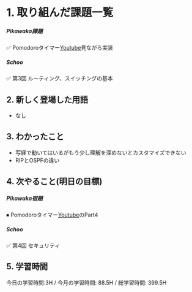 # 1. 取り組んだ課題一覧
##### Pikawaka課題
✅ Pomodoroタイマー[Youtube](https://www.youtube.com/watch?v=lQ-AE-Cm9xE&t=12s&ab_channel=CraigDavison)見ながら実装

##### Schoo 
✅ 第3回 ルーティング、スイッチングの基本

## 2. 新しく登場した用語
- なし
  
## 3. わかったこと
- 写経で動いてはいるがもう少し理解を深めないとカスタマイズできない
- RIPとOSPFの違い
  
## 4. 次やること(明日の目標) 
##### Pikawaka宿題
⏹  Pomodoroタイマー[Youtube](https://www.youtube.com/watch?v=lQ-AE-Cm9xE&t=12s&ab_channel=CraigDavison)のPart4

##### Schoo 
✅ 第4回 セキュリティ

## 5. 学習時間
今日の学習時間:3H / 今月の学習時間: 88.5H / 総学習時間: 399.5H　
